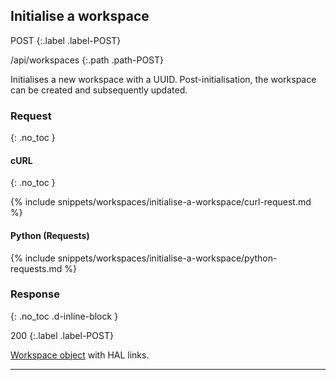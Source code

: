 ## Initialise a workspace

POST
{:.label .label-POST}

/api/workspaces
{:.path .path-POST}

Initialises a new workspace with a UUID. Post-initialisation, the workspace can be created and subsequently updated.

### Request
{: .no_toc }

#### cURL
{: .no_toc }

{% include snippets/workspaces/initialise-a-workspace/curl-request.md %}

#### Python (Requests)

{% include snippets/workspaces/initialise-a-workspace/python-requests.md %}

### Response
{: .no_toc .d-inline-block }

200
{:.label .label-POST}

[Workspace object](#workspace-object) with HAL links.

---
